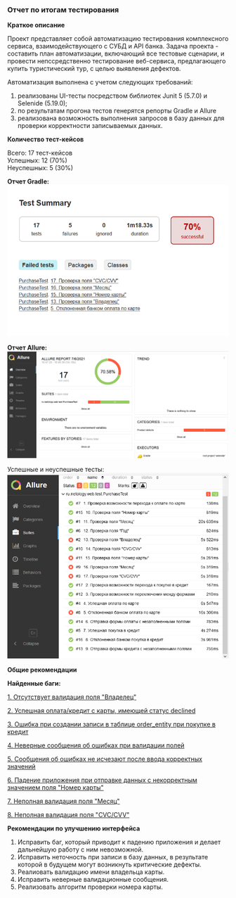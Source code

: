 ### Отчет по итогам тестирования

**Краткое описание**

Проект представляет собой автоматизацию тестирования комплексного сервиса, взаимодействующего с СУБД и API банка. Задача проекта - составить план автоматизации, включающий все тестовые сценарии, и провести непссредственно тестирование веб-сервиса, предлагающего купить туристический тур, с целью выявления дефектов.  

Автоматизация выполнена с учетом следующих требований:  

1. реализованы UI-тесты посредством библиотек Junit 5 (5.7.0) и Selenide (5.19.0);  
2. по результатам прогона тестов генерятся репорты Gradle и Allure  
3. реализована возможность выполнения запросов в базу данных для  проверки корректности записываемых данных.  



**Количество тест-кейсов**  

Всего: 17 тест-кейсов  
Успешных: 12 (70%)  
Неуспешных: 5 (30%)  

**Отчет Gradle:**  
![](img/report-gradle.png)

**Отчет Allure:**  
![](img/report-allure.png)  

Успешные и неуспешные тесты:  
![](img/report-allure-suites.png)



**Общие рекомендации**  

**Найденные баги:**  

[1. Отсутствует валидация поля "Владелец"](https://github.com/lifanova/aqa-diploma/issues/1)  

[2. Успешная оплата/кредит с карты, имеющей статус declined](https://github.com/lifanova/aqa-diploma/issues/2)  

[3. Ошибка при создании записи в таблице order_entity при покупке в кредит](https://github.com/lifanova/aqa-diploma/issues/3)  

[4. Неверные сообщения об ошибках при валидации полей](https://github.com/lifanova/aqa-diploma/issues/4)  

[5. Сообщения об ошибках не исчезают после ввода корректных значений](https://github.com/lifanova/aqa-diploma/issues/5)  

[6. Падение приложения при отправке данных с некорректным значением поля "Номер карты"](https://github.com/lifanova/aqa-diploma/issues/6)  

[7. Неполная валидация поля "Месяц"](https://github.com/lifanova/aqa-diploma/issues/7)  

[8. Неполная валидация поля "CVC/CVV"](https://github.com/lifanova/aqa-diploma/issues/8)  

**Рекомендации по улучшению интерфейса**  

1. Исправить баг, который приводит к падению приложения и делает дальнейшую работу с ним невозможной.   
2. Исправить неточность при записи в базу данных, в результате которой в будущем могут возникнуть критические дефекты.  
3. Реалиовать валидацию имени владельца карты.  
4. Исправить неверные валидационные сообщения.  
5. Реализовать алгоритм проверки номера карты.  
    

